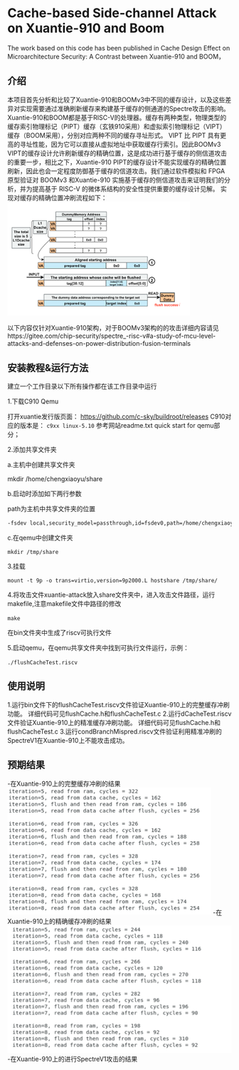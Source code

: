 # Cache-based Side-channel Attack on Xuantie-910 and Boom

The work based on this code has been published in Cache Design Effect on Microarchitecture Security: A Contrast between Xuantie-910 and BOOM，
## 介绍
本项目首先分析和比较了Xuantie-910和BOOMv3中不同的缓存设计，以及这些差异对实现需要通过准确刷新缓存来构建基于缓存的侧通道的Spectre攻击的影响。Xuantie-910和BOOM都是基于RISC-V的处理器。缓存有两种类型，物理类型的缓存索引物理标记（PIPT）缓存（玄铁910采用）和虚拟索引物理标记（VIPT）缓存（BOOM采用），分别对应两种不同的缓存寻址形式。 VIPT 比 PIPT 具有更高的寻址性能，因为它可以直接从虚拟地址中获取缓存行索引。因此BOOMv3 VIPT的缓存设计允许刷新缓存的精确位置，这是成功进行基于缓存的侧信道攻击的重要一步，相比之下，Xuantie-910 PIPT的缓存设计不能实现缓存的精确位置刷新，因此也会一定程度防御基于缓存的信道攻击。我们通过软件模拟和 FPGA 原型验证对 BOOMv3 和Xuantie-910 实施基于缓存的侧信道攻击来证明我们的分析，并为提高基于 RISC-V 的微体系结构的安全性提供重要的缓存设计见解。
实现对缓存的精确位置冲刷流程如下：
<img src="image/Process of accurate flushing function.png" style="zoom:40%;"/>

以下内容仅针对Xuantie-910架构，对于BOOMv3架构的的攻击详细内容请见https://gitee.com/chip-security/spectre_-risc-v#a-study-of-mcu-level-attacks-and-defenses-on-power-distribution-fusion-terminals
## 安装教程&运行方法

建立一个工作目录以下所有操作都在该工作目录中运行

1.下载C910 Qemu

打开xuantie发行版页面： https://github.com/c-sky/buildroot/releases C910对应的版本是： `c9xx linux-5.10` 参考网站readme.txt quick start for qemu部分；

2.添加共享文件夹

a.主机中创建共享文件夹

mkdir /home/chengxiaoyu/share

b.启动时添加如下两行参数

path为主机中共享文件夹的位置

```markdown
-fsdev local,security_model=passthrough,id=fsdev0,path=/home/chengxiaoyu/share -device virtio-9p-device,id=fs0,fsdev=fsdev0,mount_tag=hostshare
```

c.在qemu中创建文件夹

```
mkdir /tmp/share
```

3.挂载

```
mount -t 9p -o trans=virtio,version=9p2000.L hostshare /tmp/share/
```

4.将攻击文件xuantie-attack放入share文件夹中，进入攻击文件路径，运行makefile,注意makefile文件中路径的修改

`make`

在bin文件夹中生成了riscv可执行文件

5.启动qemu，在qemu共享文件夹中找到可执行文件运行，示例：

`./flushCacheTest.riscv `

## 使用说明

1.运行bin文件下的flushCacheTest.riscv文件验证Xuantie-910上的完整缓存冲刷功能。
  详细代码可见flushCache.h和flushCacheTest.c
2.运行dCacheTest.riscv文件验证Xuantie-910上的精准缓存冲刷功能。
  详细代码可见flushCache.h和flushCacheTest.c
3.运行condBranchMispred.riscv文件验证利用精准冲刷的SpectreV1在Xuantie-910上不能攻击成功。

## 预期结果
-在Xuantie-910上的完整缓存冲刷的结果
<img src="image/The result of entire cache flushing function on Xuantie-910.png" style="zoom:50%;"/>
-在Xuantie-910上的精确缓存冲刷的结果
<img src="image/The result of accurate cache flushing function on Xuantie-910.png" style="zoom:50%;"/>
-在Xuantie-910上的进行SpectreV1攻击的结果


